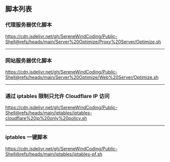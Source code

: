 ## 脚本列表

### 代理服务器优化脚本
https://cdn.jsdelivr.net/gh/SereneWindCoding/Public-Shell@refs/heads/main/Server%20Optimize/Proxy%20Server/Optimize.sh

---

### 网站服务器优化脚本
https://cdn.jsdelivr.net/gh/SereneWindCoding/Public-Shell@refs/heads/main/Server%20Optimize/Web%20Server/Optimize.sh

---

### 通过 iptables 限制只允许 Cloudflare IP 访问
https://cdn.jsdelivr.net/gh/SereneWindCoding/Public-Shell@refs/heads/main/iptables/iptables-cloudflare%20ip%20only%20policy.sh

---

### iptables 一键脚本
https://cdn.jsdelivr.net/gh/SereneWindCoding/Public-Shell@refs/heads/main/iptables/iptables-pf.sh